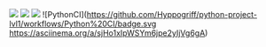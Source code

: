 <a href="https://codeclimate.com/github/Hyppogriff/python-project-lvl1/maintainability"><img src="https://api.codeclimate.com/v1/badges/419a6e90f3bd4e1769aa/maintainability" /></a>
<a href="https://codeclimate.com/github/Hyppogriff/python-project-lvl1/test_coverage"><img src="https://api.codeclimate.com/v1/badges/419a6e90f3bd4e1769aa/test_coverage" /></a>
<a href="https://travis-ci.org/Hyppogriff/python-project-lvl1"><img src="https://travis-ci.org/Hyppogriff/python-project-lvl1.svg?branch=master"></a>
![PythonCI](https://github.com/Hyppogriff/python-project-lvl1/workflows/Python%20CI/badge.svg
https://asciinema.org/a/sjHo1xIpWSYm6jpe2yIjVg6gA)
